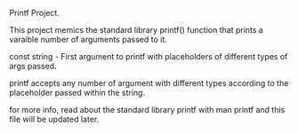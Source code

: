 Printf Project.

This project memics the standard library printf() function that prints a varaible number of arguments passed to it.

const string - First argument to printf with placeholders of different types of args passed.

printf accepts any number of argument with different types according to the placeholder passed within the string.

for more info, read about the standard library printf with man printf and this file will be updated later.
